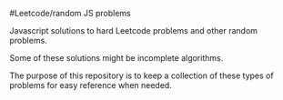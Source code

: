#Leetcode/random JS problems

Javascript solutions to hard Leetcode problems and other random problems.  

Some of these solutions might be incomplete algorithms. 

The purpose of this repository is to keep a collection of these types of problems for easy reference when needed.
